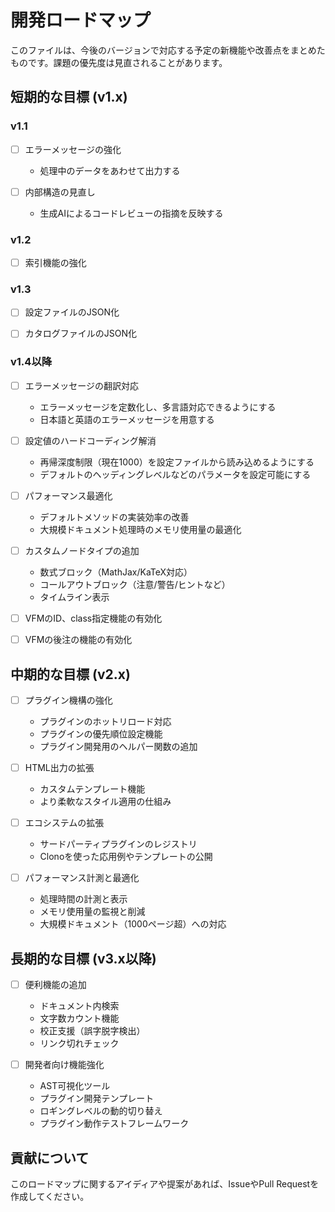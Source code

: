 # 開発ロードマップ

このファイルは、今後のバージョンで対応する予定の新機能や改善点をまとめたものです。課題の優先度は見直されることがあります。

## 短期的な目標 (v1.x)

### v1.1

- [ ] エラーメッセージの強化
  - 処理中のデータをあわせて出力する

- [ ] 内部構造の見直し
  - 生成AIによるコードレビューの指摘を反映する

### v1.2

- [ ] 索引機能の強化

### v1.3

- [ ] 設定ファイルのJSON化

- [ ] カタログファイルのJSON化

### v1.4以降

- [ ] エラーメッセージの翻訳対応
  - エラーメッセージを定数化し、多言語対応できるようにする
  - 日本語と英語のエラーメッセージを用意する

- [ ] 設定値のハードコーディング解消
  - 再帰深度制限（現在1000）を設定ファイルから読み込めるようにする
  - デフォルトのヘッディングレベルなどのパラメータを設定可能にする

- [ ] パフォーマンス最適化
  - デフォルトメソッドの実装効率の改善
  - 大規模ドキュメント処理時のメモリ使用量の最適化

- [ ] カスタムノードタイプの追加
  - 数式ブロック（MathJax/KaTeX対応）
  - コールアウトブロック（注意/警告/ヒントなど）
  - タイムライン表示

- [ ] VFMのID、class指定機能の有効化

- [ ] VFMの後注の機能の有効化

## 中期的な目標 (v2.x)

- [ ] プラグイン機構の強化
  - プラグインのホットリロード対応
  - プラグインの優先順位設定機能
  - プラグイン開発用のヘルパー関数の追加

- [ ] HTML出力の拡張
  - カスタムテンプレート機能
  - より柔軟なスタイル適用の仕組み

- [ ] エコシステムの拡張
  - サードパーティプラグインのレジストリ
  - Clonoを使った応用例やテンプレートの公開

- [ ] パフォーマンス計測と最適化
  - 処理時間の計測と表示
  - メモリ使用量の監視と削減
  - 大規模ドキュメント（1000ページ超）への対応

## 長期的な目標 (v3.x以降)

- [ ] 便利機能の追加
  - ドキュメント内検索
  - 文字数カウント機能
  - 校正支援（誤字脱字検出）
  - リンク切れチェック

- [ ] 開発者向け機能強化
  - AST可視化ツール
  - プラグイン開発テンプレート
  - ロギングレベルの動的切り替え
  - プラグイン動作テストフレームワーク

## 貢献について

このロードマップに関するアイディアや提案があれば、IssueやPull Requestを作成してください。
